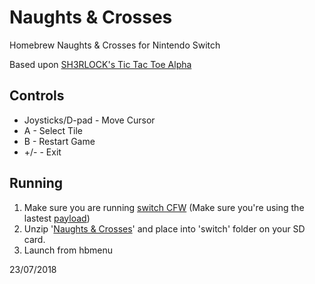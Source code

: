 # Naughts & Crosses
Homebrew Naughts & Crosses for Nintendo Switch

Based upon [SH3RLOCK's Tic Tac Toe Alpha](https://gbatemp.net/threads/alpha-tictactoe-for-nx.497196/)

## Controls

+ Joysticks/D-pad - Move Cursor
+ 	A - Select Tile
+ 	B - Restart Game
+ 	\+/-  - Exit

## Running

1. Make sure you are running [switch CFW](https://t3chnolog1c.github.io/SwitchGuide/) (Make sure you're using the lastest [payload](https://github.com/CTCaer/hekate/releases))
2. Unzip '[Naughts & Crosses](https://github.com/RandomRDP/Naughts-and-Crosses-NS/raw/master/Naughts%20%26%20Crosses.7z)' and place into 'switch' folder on your SD card.
3. Launch from hbmenu

23/07/2018
